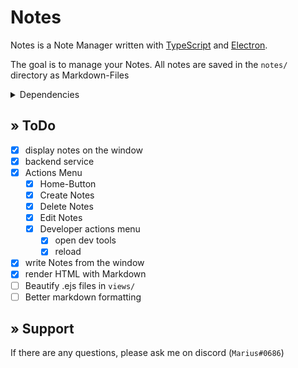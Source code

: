 # Notes

Notes is a Note Manager written with [TypeScript](https://www.typescriptlang.org/) and [Electron](https://www.electronjs.org/).

The goal is to manage your Notes. All notes are saved in the ``notes/`` directory as Markdown-Files

<details>
<summary>Dependencies</summary>

* [electron](https://github.com/electron/electron) (`^13.1.7`)
* [typescript](https://github.com/Microsoft/TypeScript) (`^4.3.5`)
* [express](https://github.com/expressjs/express) (`^4.17.1`) & [body-parser](https://github.com/expressjs/body-parser) (`^1.19.0`)
* [markdown-it](https://github.com/markdown-it/markdown-it) (`^12.1.0`)
</details>

## » ToDo

* [X] display notes on the window
* [X] backend service
* [X] Actions Menu
  * [X] Home-Button
  * [X] Create Notes
  * [X] Delete Notes
  * [X] Edit Notes
  * [X] Developer actions menu
    * [X] open dev tools
    * [X] reload
* [X] write Notes from the window
* [X] render HTML with Markdown
* [ ] Beautify .ejs files in `views/`
* [ ] Better markdown formatting

## » Support

If there are any questions, please ask me on discord (`Marius#0686`) 
